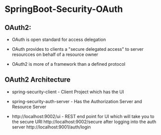 # SpringBoot-Security-OAuth

## OAuth2:
  
   - OAuth is open standard for access delegation
   
   - OAuth provides to clients a "secure delegated access" to server resourcces on behalf of a resource owner
   
   - OAuth2 is more of a framework than a defined protocol
   
## OAuth2 Architecture




- spring-security-client - Client Project which has the UI

- spring-security-auth-server - Has the Authorization Server and Resource Server

- http://localhost:9002/ui - REST end point for UI which will take you to the secure URI http://localhost:9002/secure after logging into the auth server http://localhost:9001/auth/login
